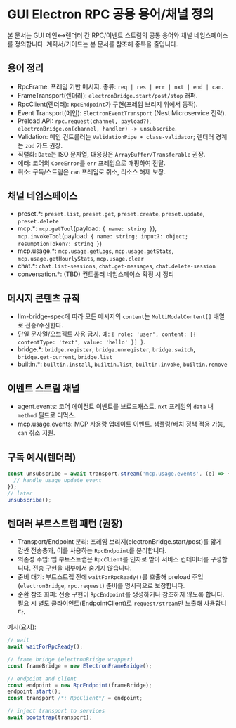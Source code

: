 # GUI Electron RPC 공용 용어/채널 정의

본 문서는 GUI 메인↔렌더러 간 RPC/이벤트 스트림의 공통 용어와 채널 네임스페이스를 정의합니다. 계획서/가이드는 본 문서를 참조해 중복을 줄입니다.

## 용어 정리

- RpcFrame: 프레임 기반 메시지. 종류: `req | res | err | nxt | end | can`.
- FrameTransport(렌더러): `electronBridge.start/post/stop` 래퍼.
- RpcClient(렌더러): `RpcEndpoint`가 구현(프레임 브리지 위에서 동작).
- Event Transport(메인): `ElectronEventTransport` (Nest Microservice 전략).
- Preload API: `rpc.request(channel, payload?)`, `electronBridge.on(channel, handler) -> unsubscribe`.
- Validation: 메인 컨트롤러는 `ValidationPipe + class-validator`; 렌더러 경계는 `zod` 가드 권장.
- 직렬화: `Date`는 ISO 문자열, 대용량은 `ArrayBuffer/Transferable` 권장.
- 에러: 코어의 `CoreError`를 `err` 프레임으로 매핑하여 전달.
- 취소: 구독/스트림은 `can` 프레임로 취소, 리소스 해제 보장.

## 채널 네임스페이스

- preset.\*: `preset.list`, `preset.get`, `preset.create`, `preset.update`, `preset.delete`
- mcp.\*: `mcp.getTool`(payload: `{ name: string }`), `mcp.invokeTool`(payload: `{ name: string; input?: object; resumptionToken?: string }`)
- mcp.usage.\*: `mcp.usage.getLogs`, `mcp.usage.getStats`, `mcp.usage.getHourlyStats`, `mcp.usage.clear`
- chat.\*: `chat.list-sessions`, `chat.get-messages`, `chat.delete-session`
- conversation.\*: (TBD) 컨트롤러 네임스페이스 확정 시 정리

## 메시지 콘텐츠 규칙

- llm-bridge-spec에 따라 모든 메시지의 `content`는 `MultiModalContent[]` 배열로 전송/수신한다.
- 단일 문자열/오브젝트 사용 금지. 예: `{ role: 'user', content: [{ contentType: 'text', value: 'hello' }] }`.
- bridge.\*: `bridge.register`, `bridge.unregister`, `bridge.switch`, `bridge.get-current`, `bridge.list`
- builtin.\*: `builtin.install`, `builtin.list`, `builtin.invoke`, `builtin.remove`

## 이벤트 스트림 채널

- agent.events: 코어 에이전트 이벤트를 브로드캐스트. `nxt` 프레임의 `data` 내 `method` 필드로 디먹스.
- mcp.usage.events: MCP 사용량 업데이트 이벤트. 샘플링/배치 정책 적용 가능, `can` 취소 지원.

## 구독 예시(렌더러)

```ts
const unsubscribe = await transport.stream('mcp.usage.events', (e) => {
  // handle usage update event
});
// later
unsubscribe();
```

## 렌더러 부트스트랩 패턴 (권장)

- Transport/Endpoint 분리: 프레임 브리지(electronBridge.start/post)를 얇게 감싼 전송층과, 이를 사용하는 `RpcEndpoint`를 분리합니다.
- 의존성 주입: 앱 부트스트랩은 `RpcClient`를 인자로 받아 서비스 컨테이너를 구성합니다. 전송 구현을 내부에서 숨기지 않습니다.
- 준비 대기: 부트스트랩 전에 `waitForRpcReady()`를 호출해 preload 주입(`electronBridge`, `rpc.request`) 준비를 명시적으로 보장합니다.
- 순환 참조 회피: 전송 구현이 `RpcEndpoint`를 생성하거나 참조하지 않도록 합니다. 필요 시 별도 클라이언트(EndpointClient)로 `request/stream`만 노출해 사용합니다.

예시(요지):

```ts
// wait
await waitForRpcReady();

// frame bridge (electronBridge wrapper)
const frameBridge = new ElectronFrameBridge();

// endpoint and client
const endpoint = new RpcEndpoint(frameBridge);
endpoint.start();
const transport /*: RpcClient*/ = endpoint;

// inject transport to services
await bootstrap(transport);
```
